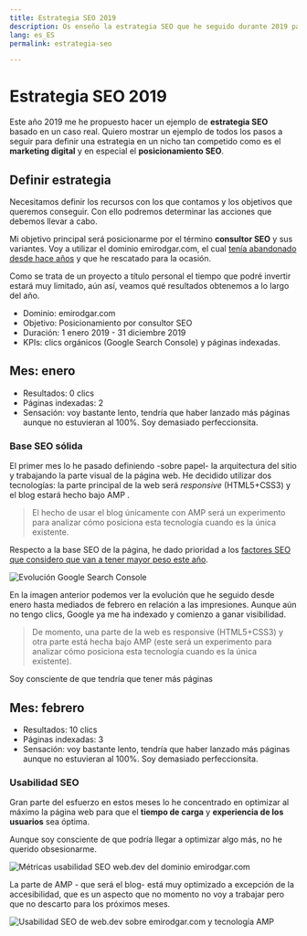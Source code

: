 ```yaml
---
title: Estrategia SEO 2019
description: Os enseño la estrategia SEO que he seguido durante 2019 para posicionarme
lang: es_ES
permalink: estrategia-seo

---
```


# Estrategia SEO 2019

Este año 2019 me he propuesto hacer un ejemplo de **estrategia SEO** basado en un caso real. Quiero mostrar un ejemplo de todos los pasos a seguir para definir una estrategia en un nicho tan competido como es el **marketing digital** y en especial el **posicionamiento SEO**.

## Definir estrategia

Necesitamos definir los recursos con los que contamos y los objetivos que queremos conseguir. Con ello podremos determinar las acciones que debemos llevar a cabo.

Mi objetivo principal será posicionarme por el término **consultor SEO** y sus variantes. Voy a utilizar  el dominio emirodgar.com, el cual [tenía abandonado desde hace años](https://twitter.com/Emirodgar/status/1095273190971113473) y que he rescatado para la ocasión.

 Como se trata de un proyecto a título personal el tiempo que podré invertir estará muy limitado, aún así, veamos qué resultados obtenemos a lo largo del año.

- Dominio: emirodgar.com
- Objetivo: Posicionamiento por consultor SEO
- Duración: 1 enero 2019 - 31 diciembre 2019
- KPIs: clics orgánicos (Google Search Console) y páginas indexadas.

## Mes: enero
 
 - Resultados: 0 clics
 - Páginas indexadas: 2
 - Sensación: voy bastante lento, tendría que haber lanzado más páginas aunque no estuvieran al 100%. Soy demasiado perfeccionsita.


### Base SEO sólida

El primer mes lo he pasado definiendo -sobre papel- la arquitectura del sitio y trabajando la parte visual de la página web. He decidido utilizar dos tecnologías: la parte principal de la web será *responsive* (HTML5+CSS3) y el blog estará hecho bajo AMP .

> El hecho de usar el blog únicamente con AMP será un experimento para analizar cómo posiciona esta tecnología cuando es la única existente.

Respecto a la base SEO de la página, he dado prioridad a los [factores SEO que considero que van a tener mayor peso este año](factores-seo). 


![Evolución Google Search Console](https://i.imgur.com/MVStSCU.png)

En la imagen anterior podemos ver la evolución que he seguido desde enero hasta mediados de febrero en relación a las impresiones. Aunque aún no tengo clics, Google ya me ha indexado y comienzo a ganar visibilidad.

> De momento, una parte de la web es responsive (HTML5+CSS3) y otra parte está hecha bajo AMP (este será un experimento para analizar cómo posiciona esta tecnología cuando es la única existente).

Soy consciente de que tendría que tener más páginas 

## Mes: febrero
 
 - Resultados: 10 clics
 - Páginas indexadas: 3
 - Sensación: voy bastante lento, tendría que haber lanzado más páginas aunque no estuvieran al 100%. Soy demasiado perfeccionsita.

### Usabilidad SEO

Gran parte del esfuerzo en estos meses lo he concentrado en optimizar al máximo la página web para que el **tiempo de carga** y **experiencia de los usuarios** sea óptima.

Aunque soy consciente de que podría llegar a optimizar algo más, no he querido obsesionarme.

![Métricas usabilidad SEO web.dev del dominio emirodgar.com](https://i.imgur.com/5sI2ybv.png)

La parte de AMP - que será el blog- está muy optimizado a excepción de la accesibilidad, que es un aspecto que no momento no voy a trabajar pero que no descarto para los próximos meses. 

![Usabilidad SEO de web.dev sobre emirodgar.com y tecnología AMP](https://i.imgur.com/tcDllgb.png)
<!--stackedit_data:
eyJoaXN0b3J5IjpbMTM0Nzg5NTgxLC00OTE1MzA2MDUsLTEwMT
g1NzMyOTgsLTE4NDU1NDQzNDgsLTUxODM0ODIwMiwtMTk4NDU0
NzMzOSwtNTgwMDM0ODU1LC0xNjY2NTU3NjQwXX0=
-->
